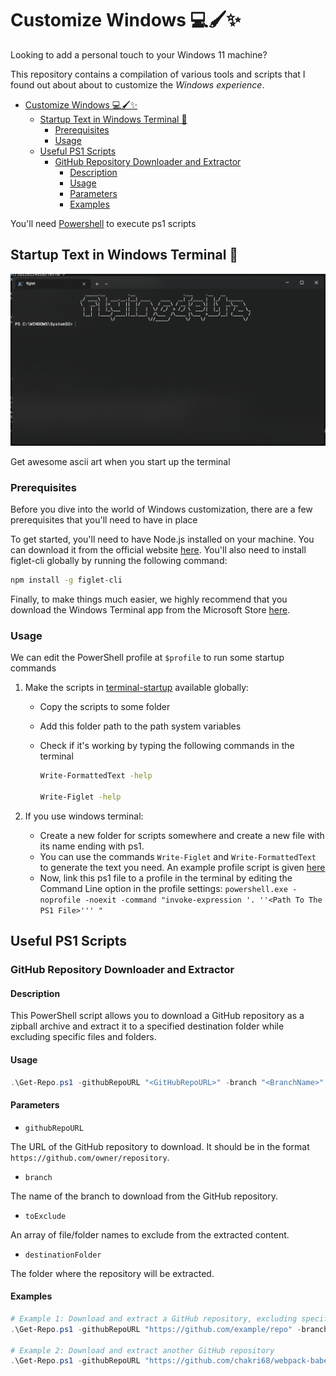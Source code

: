 # Customize Windows 💻🖌️✨

Looking to add a personal touch to your Windows 11 machine?

This repository contains a compilation of various tools and scripts that I found out about about to customize the _Windows experience_.

- [Customize Windows 💻🖌️✨](#customize-windows-️)
  - [Startup Text in Windows Terminal 💬](#startup-text-in-windows-terminal-)
    - [Prerequisites](#prerequisites)
    - [Usage](#usage)
  - [Useful PS1 Scripts](#useful-ps1-scripts)
    - [GitHub Repository Downloader and Extractor](#github-repository-downloader-and-extractor)
      - [Description](#description)
      - [Usage](#usage-1)
      - [Parameters](#parameters)
      - [Examples](#examples)

You'll need [Powershell](https://learn.microsoft.com/en-us/powershell/scripting/install/installing-powershell-on-windows?view=powershell-7.3) to execute ps1 scripts

## Startup Text in Windows Terminal 💬

![windows-terminal](docs/images/windows-terminal.png)

Get awesome ascii art when you start up the terminal

### Prerequisites

Before you dive into the world of Windows customization, there are a few prerequisites that you'll need to have in place

To get started, you'll need to have Node.js installed on your machine. You can download it from the official website [here](https://nodejs.org/).
You'll also need to install figlet-cli globally by running the following command:

```bash
npm install -g figlet-cli
```

Finally, to make things much easier, we highly recommend that you download the Windows Terminal app from the Microsoft Store [here](https://www.microsoft.com/store/productId/9N0DX20HK701).

### Usage

We can edit the PowerShell profile at `$profile` to run some startup commands

1. Make the scripts in [terminal-startup](terminal-startup) available globally:

   - Copy the scripts to some folder
   - Add this folder path to the path system variables
   - Check if it's working by typing the following commands in the terminal

     ```bash
     Write-FormattedText -help

     Write-Figlet -help
     ```

2. If you use windows terminal:
   - Create a new folder for scripts somewhere and create a new file with its name ending with ps1.
   - You can use the commands `Write-Figlet` and `Write-FormattedText` to generate the text you need. An example profile script is given [here](terminal-startup/Example-Profile.ps1)
   - Now, link this ps1 file to a profile in the terminal by editing the Command Line option in the profile settings: `powershell.exe -noprofile -noexit -command "invoke-expression '. ''<Path To The PS1 File>''' "`

## Useful PS1 Scripts

### GitHub Repository Downloader and Extractor

#### Description

This PowerShell script allows you to download a GitHub repository as a zipball archive and extract it to a specified destination folder while excluding specific files and folders.

#### Usage

```powershell
.\Get-Repo.ps1 -githubRepoURL "<GitHubRepoURL>" -branch "<BranchName>" -toExclude @("<FileOrFolder1>", "<FileOrFolder2>") -destinationFolder "<DestinationFolder>"
```

#### Parameters

- `githubRepoURL`

The URL of the GitHub repository to download. It should be in the format `https://github.com/owner/repository`.

- `branch`

The name of the branch to download from the GitHub repository.

- `toExclude`

An array of file/folder names to exclude from the extracted content.

- `destinationFolder`

The folder where the repository will be extracted.

#### Examples

```powershell
# Example 1: Download and extract a GitHub repository, excluding specific files and folders
.\Get-Repo.ps1 -githubRepoURL "https://github.com/example/repo" -branch "main" -toExclude @("config.ini", "docs") -destinationFolder "C:\Projects\MyRepo"

# Example 2: Download and extract another GitHub repository
.\Get-Repo.ps1 -githubRepoURL "https://github.com/chakri68/webpack-babel-template" -branch "with-typescript" -destinationFolder "./webpack-template"
```
